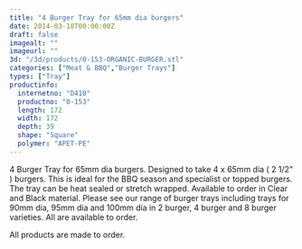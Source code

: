 ```yaml
---
title: "4 Burger Tray for 65mm dia burgers"
date: 2014-03-18T00:00:00Z
draft: false
imagealt: ""
imageurl: ""
3d: "/3d/products/0-153-ORGANIC-BURGER.stl"
categories: ["Meat & BBQ","Burger Trays"]
types: ["Tray"]
productinfo:
  internetno: "D410"
  productno: "0-153"
  length: 172
  width: 172
  depth: 39
  shape: "Square"
  polymer: "APET-PE"
---
```

4 Burger Tray for 65mm dia burgers. Designed to take 4 x 65mm dia ( 2 1/2" ) burgers. This is ideal for the BBQ season and specialist or topped burgers. The tray can be heat sealed or stretch wrapped. Available to order in Clear and Black material. Please see our range of burger trays including trays for 90mm dia, 95mm dia and 100mm dia in 2 burger, 4 burger and 8 burger varieties. All are available to order.

All products are made to order.